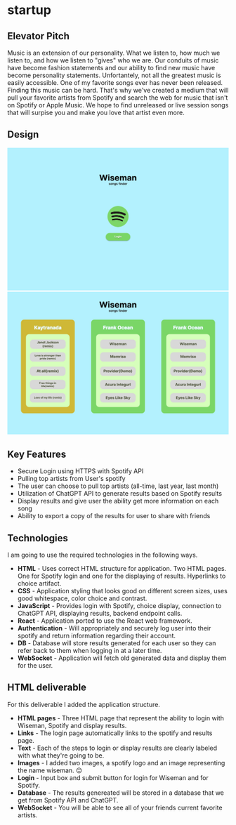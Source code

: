 # startup
## Elevator Pitch
Music is an extension of our personality. What we listen to, how much we listen to, and how we listen to "gives" who we are. Our conduits of music have become fashion statements and our ability to find new music have become personality statements. Unfortantely, not all the greatest music is easily accessible. One of my favorite songs ever has never been released. Finding this music can be hard. That's why we've created a medium that will pull your favorite artists from Spotify and search the web for music that isn't on Spotify or Apple Music. We hope to find unreleased or live session songs that will surpise you and make you love that artist even more. 
## Design
![Mock](WisemanHome.jpg)
![Mock](WisemanResultsPage.jpg)

## Key Features
- Secure Login using HTTPS with Spotify API
- Pulling top artists from User's spotify
- The user can choose to pull top artists (all-time, last year, last month)
- Utilization of ChatGPT API to generate results based on Spotify results
- Display results and give user the ability get more information on each song
- Ability to export a copy of the results for user to share with friends

## Technologies

I am going to use the required technologies in the following ways.

- **HTML** - Uses correct HTML structure for application. Two HTML pages. One for Spotify login and one for the displaying of results. Hyperlinks to choice artifact.
- **CSS** - Application styling that looks good on different screen sizes, uses good whitespace, color choice and contrast.
- **JavaScript** - Provides login with Spotify, choice display, connection to ChatGPT API, displaying results, backend endpoint calls.
- **React** - Application ported to use the React web framework.
- **Authentication** - Will appropriately and securely log user into their spotify and return information regarding their account. 
- **DB** - Database will store results generated for each user so they can refer back to them when logging in at a later time.
- **WebSocket** - Application will fetch old generated data and display them for the user. 

## HTML deliverable

For this deliverable I added the application structure.

- **HTML pages** - Three HTML page that represent the ability to login with Wiseman, Spotify and display results.
- **Links** - The login page automatically links to the spotify and results page.
- **Text** - Each of the steps to login or display results are clearly labeled with what they're going to be.
- **Images** - I added two images, a spotify logo and an image representing the name wiseman. 😔
- **Login** - Input box and submit button for login for Wiseman and for Spotify.
- **Database** - The results genereated will be stored in a database that we get from Spotify API and ChatGPT.
- **WebSocket** - You will be able to see all of your friends current favorite artists.
